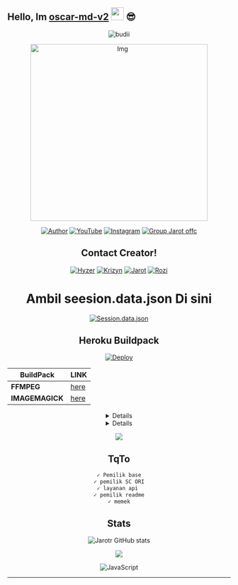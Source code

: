 ## Hello, Im [oscar-md-v2](https://instagram.com/Jarotr_?igshid=YmMyMTA2M2Y=) <img src="https://github.com/TheDudeThatCode/TheDudeThatCode/blob/master/Assets/Hi.gif" width="29px"> :sunglasses:
<p align="center">

  <img src="http://readme-typing-svg.herokuapp.com?color=%230B80F7&center=true&vCenter=true&multiline=false&lines=Hai+teman!.;My+name+is+Oscar-MD;Sc+ini+Recode.;jangan+bully+saia%2C++Bwang+%3A).;jangan+lupa+kasih+start+" alt="budii">
</p>
<div align="center">
  <p align="center">
<img src="https://telegra.ph/file/c6f6d447f2c76e3795a10.jpg" alt="Img" width="400" height="400"/>
</p>
 <p align="center">
<a href="https://wa.me/6285850539404"><img title="Author" src="https://img.shields.io/badge/Author-JAROT OFFC/JulieMwol?color=blue&style=for-the-badge&logo=whatsapp"></a>
<a href="https://youtube.com/channel/UCW7iXlE7TgvJMIXQck4NYBQ"><img title="YouTube" src="https://img.shields.io/badge/YouTube-Jarot Offc/JulieMwol?color=blue&style=for-the-badge&logo=Youtube"></a>
<a href="https://instagram.com/Jarotr_"><img title="Instagram" src="https://img.shields.io/badge/Instagram-Jarot Offc/JulieMwol?color=blue&style=for-the-badge&logo=Instagram"></a>
<a href="https://chat.whatsapp.com/IqZke0cAG6G3iVsnB9myfL"><img title="Group Jarot offc" src="https://img.shields.io/badge/Group-Jarot Offc/JulieMwol?color=blue&style=for-the-badge&logo=WhatsApp"></a>
</p>

## Contact Creator!
[![Hyzer](https://img.shields.io/badge/Hyzer-25D366?style=for-the-badge&logo=Hyzer&logoColor=white)](https://wa.me/6287892711054)
[![Krizyn](https://img.shields.io/badge/Krizyn-25D366?style=for-the-badge&logo=Krizyn&logoColor=white)](https://wa.me/62895327934887)
[![Jarot](https://img.shields.io/badge/Jarot-25D366?style=for-the-badge&logo=Jarot&logoColor=white)](https://wa.me/6285850539404)
[![Rozi](https://img.shields.io/badge/Rozi-25D366?style=for-the-badge&logo=Rozi&logoColor=white)](https://wa.me/6285828764046)

# Ambil seesion.data.json Di sini
[![Session.data.json](https://repl.it/badge/github/quiec/whatsAlfa)](https://replit.com/@HEROKUAKUN/Qr-2#README.md)

## Heroku Buildpack
[![Deploy](https://www.herokucdn.com/deploy/button.svg)](https://heroku.com/deploy?template=https://github.com/Alpiii22/oscar-md-v2)

| BuildPack | LINK |
|--------|--------|
| **FFMPEG** |[here](https://github.com/jonathanong/heroku-buildpack-ffmpeg-latest) |
| **IMAGEMAGICK** | [here](https://github.com/mcollina/heroku-buildpack-imagemagick) |

<details>


    <summary>&#127942 <b>GitHub Awards</b></summary><br/>



![Github Trophy](https://github-profile-trophy.vercel.app/?username=Jarotr)



</details>



<details>

    <summary>&#127942 <b>GitHub Activity</b></summary><br/>


![Metrics](https://metrics.lecoq.io/Jarotr?template=classic&repositories.forks=true&languages=1&languages.colors=github&languages.threshold=0%25&config.timezone=Asia%2Fpasuruan)

</details> 


![](https://visitor-badge.glitch.me/badge?page_id=Jarotr)

## TqTo

 ```bash 
✓ Pemilik base
✓ pemilik SC ORI
✓ layanan api 
✓ pemilik readme
✓ memek
```
## Stats

![Jarotr GitHub stats](https://github-readme-stats.vercel.app/api?username=Alpiii22&show_icons=true&theme=radical)

<p align="center"><a href="https://github.com/Kangsad01"><img src="https://github-readme-stats.vercel.app/api/top-langs/?username=Jarotr&theme=radical&layout=compact"></a></p>

<img alt="JavaScript" src="https://img.shields.io/badge/javascript%20-%23323330.svg?&style=for-the-badge&logo=javascript&logoColor=%23F7DF1E"/>

---

